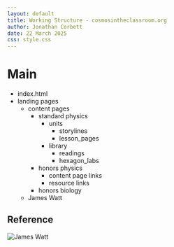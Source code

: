 ```yaml
---
layout: default
title: Working Structure - cosmosintheclassroom.org
author: Jonathan Corbett
date: 22 March 2025
css: style.css
---
```


# Main
<!-- markdownlint-capture -->
- index.html
- landing pages
  - content pages
    - standard physics
      - units
        - storylines
        - lesson_pages
      - library
        - readings
        - hexagon_labs
    - honors physics
      - content page links
      - resource links
    - honors biology
  - James Watt
  
## Reference
![James Watt](https://www.cosmosintheclassroom.org/assets/images/watt.png)


